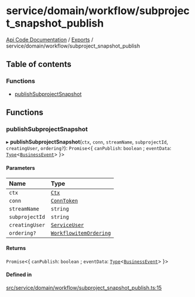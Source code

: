 # service/domain/workflow/subproject\_snapshot\_publish
 
[Api Code Documentation](../README.md) / [Exports](../modules.md) / service/domain/workflow/subproject\_snapshot\_publish

## Table of contents

### Functions

- [publishSubprojectSnapshot](service_domain_workflow_subproject_snapshot_publish.md#publishsubprojectsnapshot)

## Functions

### publishSubprojectSnapshot

▸ **publishSubprojectSnapshot**(`ctx`, `conn`, `streamName`, `subprojectId`, `creatingUser`, `ordering?`): `Promise`\<\{ `canPublish`: `boolean` ; `eventData`: [`Type`](result.md#type)\<[`BusinessEvent`](service_domain_business_event.md#businessevent)\>  }\>

#### Parameters

| Name | Type |
| :------ | :------ |
| `ctx` | [`Ctx`](../interfaces/lib_ctx.Ctx.md) |
| `conn` | [`ConnToken`](service_conn.md#conntoken) |
| `streamName` | `string` |
| `subprojectId` | `string` |
| `creatingUser` | [`ServiceUser`](../interfaces/service_domain_organization_service_user.ServiceUser.md) |
| `ordering?` | [`WorkflowitemOrdering`](service_domain_workflow_workflowitem_ordering.md#workflowitemordering) |

#### Returns

`Promise`\<\{ `canPublish`: `boolean` ; `eventData`: [`Type`](result.md#type)\<[`BusinessEvent`](service_domain_business_event.md#businessevent)\>  }\>

#### Defined in

[src/service/domain/workflow/subproject_snapshot_publish.ts:15](https://github.com/openkfw/TruBudget/blob/3b9e793/api/src/service/domain/workflow/subproject_snapshot_publish.ts#L15)
